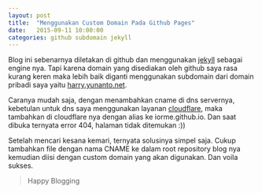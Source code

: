 ```yaml
---
layout: post
title:  "Menggunakan Custom Domain Pada Github Pages"
date:   2015-09-11 10:00:00
categories: github subdomain jekyll
---
```

Blog ini sebenarnya diletakan di github dan menggunakan [jekyll](http://jekyllrb.com/) sebagai engine nya. Tapi karena domain yang disediakan oleh github saya rasa kurang keren maka lebih baik diganti menggunakan subdomain dari domain pribadi saya yaitu [harry.yunanto.net](http://harry.yunanto.net).

Caranya mudah saja, dengan menambahkan cname di dns servernya, kebetulan untuk dns saya menggunakan layanan [cloudflare](http://cloudflare.com/), maka tambahkan di cloudflare nya dengan alias ke iorme.github.io. Dan saat dibuka ternyata error 404, halaman tidak ditemukan :))

Setelah mencari kesana kemari, ternyata solusinya simpel saja. Cukup tambahkan file dengan nama CNAME ke dalam root repository blog nya kemudian diisi dengan custom domain yang akan digunakan. Dan voila sukses.

> Happy Blogging
